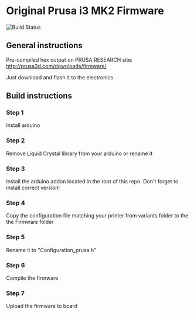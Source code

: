 # Original Prusa i3 MK2 Firmware

![Build Status](https://travis-ci.org/PrusaMK2Users/Prusa-Firmware.svg?branch=MK2 "Build Status")

## General instructions

Pre-compiled hex output on PRUSA RESEARCH site: http://prusa3d.com/downloads/firmware/

Just download and flash it to the electronics


## Build instructions

### Step 1

Install arduino

### Step 2

Remove Liquid Crystal library from your arduino or rename it

### Step 3

Install the arduino addon located in the root of this repo. Don't forget to install correct version!

### Step 4

Copy the configuration file matching your printer from variants folder to the the Firmware folder

### Step 5

Rename it to "Configuration_prusa.h"

### Step 6

Compile the firmware

### Step 7

Upload the firmware to board





